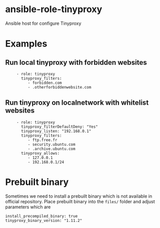ansible-role-tinyproxy
======================

Ansible host for configure Tinyproxy


# Examples

## Run local tinyproxy with forbidden websites
```
     - role: tinyproxy
       tinyproxy_filters:
          - forbidden.com
          - .otherforbiddenwebsite.com

```

## Run tinyproxy  on localnetwork with whitelist websites
```
     - role: tinyproxy
       tinyproxy_filterDefaultDeny: "Yes"
       tinyproxy_listen: "192.168.0.1"
       tinyproxy_filters:
          - ftp.free.fr
          - security.ubuntu.com
          - .archive.ubuntu.com
       tinyproxy_allows:
          - 127.0.0.1
          - 192.168.0.1/24

```

# Prebuilt binary
Sometimes we need to install a prebuilt binary which is not available in official repository. Place prebuilt binary into the `files/` folder and adjust parameters which are
```
install_precompiled_binary: true
tinyproxy_binary_version: "1.11.2"
```